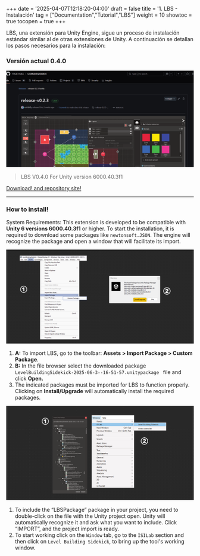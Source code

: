 +++
date = '2025-04-07T12:18:20-04:00'
draft = false
title = '1. LBS - Instalación'
tag = ["Documentation","Tutorial","LBS"]
weight = 10
showtoc = true
tocopen = true
+++



LBS, una extensión para Unity Engine, sigue un proceso de instalación estándar similar al de otras extensiones de Unity. A continuación se detallan los pasos necesarios para la instalación:

### Versión actual 0.4.0


![Download web](lbs_release_01_2025.png)

> LBS V0.4.0 For Unity version 6000.40.3f1

[Download! and repository site!](https://github.com/ISILab-Utalca/LevelBuildingSidekick/releases/tag/release-0.4.0-quests)

---

### How to install!

System Requirements: This extension is developed to be compatible with **Unity 6 versions 6000.40.3f1** or higher. To start the installation, it is required to download some packages like `newtonsoft.JSON`. The engine will recognize the package and open a window that will facilitate its import.


![How to Install 01](install_info_01.png)

1. **A:** To import LBS, go to the toolbar: **Assets > Import Package > Custom Package**.
1. **B:** In the file browser select the downloaded package  `LevelBuildingSidekick-2025-06-3--16-51-57.unitypackage
 ` file and click **Open.**
2. The indicated packages must be imported for LBS to function properly. Clicking on **Install/Upgrade** will automatically install the required packages.

![How to Install 02](install_info_02.png)

1. To include the “LBSPackage” package in your project, you need to double-click on the file with the Unity project open. Unity will automatically recognize it and ask what you want to include. Click “IMPORT”, and the project import is ready.
2. To start working click on the `Window` tab, go to the `ISILab` section and then click on `Level Building Sidekick`, to bring up the tool's working window.